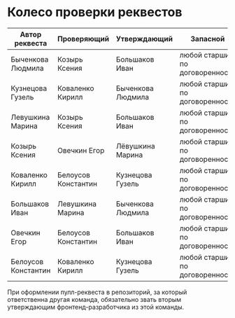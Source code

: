 Колесо проверки реквестов
=========================

| Автор реквеста | Проверяющий | Утверждающий | Запасной |
| --- | --- | --- | --- |
| Быченкова Людмила      | Козырь Ксения        | Большаков Иван     | любой старший по договоренности |
| Кузнецова Гузель       | Коваленко Кирилл     | Быченкова Людмила  | любой старший по договоренности |
| Левушкина Марина       | Козырь Ксения        | Большаков Иван     | любой старший по договоренности |
| Козырь Ксения          | Овечкин Егор         | Лёвушкина Марина   | любой старший по договоренности |
| Коваленко Кирилл       | Белоусов Константин  | Кузнецова Гузель   | любой старший по договоренности |
| Большаков Иван         | Левушкина Марина     | Быченкова Людмила  | любой старший по договоренности |
| Овечкин Егор           | Белоусов Константин  | Большаков Иван     | любой старший по договоренности |
| Белоусов Константин    | Коваленко Кирилл     | Кузнецова Гузель   | любой старший по договоренности |

При оформлении пулл-реквеста в репозиторий, за который ответственна другая команда, обязательно звать вторым
утверждающим фронтенд-разработчика из этой команды.
